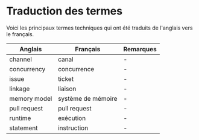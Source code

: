 # Traduction des termes

Voici les principaux termes techniques qui ont été traduits de l'anglais vers
le français.

| Anglais | Français | Remarques |
| ------- | -------- | --------- |
| channel | canal | - |
| concurrency | concurrence | - |
| issue | ticket | - |
| linkage | liaison | - |
| memory model | système de mémoire | - |
| pull request | pull request | - |
| runtime | exécution | - |
| statement | instruction | - |
